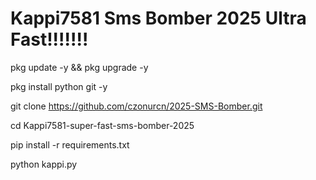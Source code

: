 # Kappi7581 Sms Bomber 2025 Ultra Fast!!!!!!!

pkg update -y && pkg upgrade -y

pkg install python git -y

git clone https://github.com/czonurcn/2025-SMS-Bomber.git

cd Kappi7581-super-fast-sms-bomber-2025

pip install -r requirements.txt

python kappi.py
